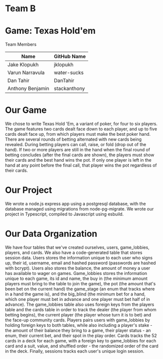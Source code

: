 # Team B

# Game: Texas Hold'em

Team Members

| Name             | GitHub Name  |
| ---------------- | ------------ |
| Jake Klopukh     | jklopukh     |
| Varun Narravula  | water-sucks  |
| Dan Tahir        | DanTahir     |
| Anthony Benjamin | stackanthony |

# Our Game
We chose to write Texas Hold 'Em, a variant of poker, for four to six players. The game features two cards dealt face down to each player, and up to five cards dealt face up, from which players must make the best poker hand. There are several rounds of betting alternated with new cards being revealed. During betting players can call, raise, or fold (drop out of the hand). If two or more players are still in the hand when the final round of betting concludes (after the final cards are shown), the players must show their cards and the best hand wins the pot. If only one player is left in the hand at any point before the final call, that player wins the pot regardless of their cards.

# Our Project

We wrote a node.js express app using a postgresql database, with the database managed using migrations from node-pg-migrate. We wrote our project in Typescript, compiled to Javascript using esbuild. 

# Our Data Organization

We have four tables that we've created ourselves, users, game_lobbies, players, and cards. We also have a code-generated table that stores session data. Users stores the information unique to each user who signs up, their id, username, email and hashed password (passwords are hashed with bcrypt). Users also stores the balance, the amount of money a user has available to wager on games. Game_lobbies stores the information unique to each game, its id and name, the buy in (the minimum amount players must bring to the table to join the game), the pot (the amount that's been bet on the current hand) the game_stage (an enum that tracks where in a hand the game is), and the big_blind (the minimum bet for a hand, which one player must bet in advance and one player must bet half of in advance). The game_lobbies table also uses foreign keys from the players table and the cards table in order to track the dealer (the player from whom betting begins), the current player (the player whose turn it is to bet) and the face-up community cards. Players pairs users with game_lobbies by holding foreign keys to both tables, while also including a player's stake - the amount of their balance they bring to a game, their player status - an enum, their current bet, and their spot in the play order. Cards tracks the 52 cards in a deck for each game, with a foreign key to game_lobbies for each card and a suit, value, and shuffled order - the randomized order of the card in the deck. Finally, sessions tracks each user's unique login session.

